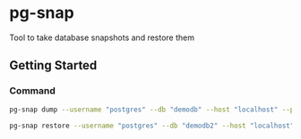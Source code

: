 # pg-snap

Tool to take database snapshots and restore them

## Getting Started

### Command

```bash
pg-snap dump --username "postgres" --db "demodb" --host "localhost" --password "postgres" --skip-tables "test.*,public.Cats,public.Event*"
```

```bash
pg-snap restore --username "postgres" --db "demodb2" --host "localhost" --password "postgres"
```

